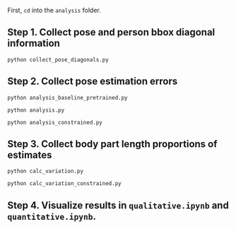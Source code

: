 First, `cd` into the `analysis` folder.

## Step 1. Collect pose and person bbox diagonal information

`python collect_pose_diagonals.py`

## Step 2. Collect pose estimation errors

`python analysis_baseline_pretrained.py`

`python analysis.py`

`python analysis_constrained.py`

## Step 3. Collect body part length proportions of estimates

`python calc_variation.py`

`python calc_variation_constrained.py`

## Step 4. Visualize results in `qualitative.ipynb` and `quantitative.ipynb`.